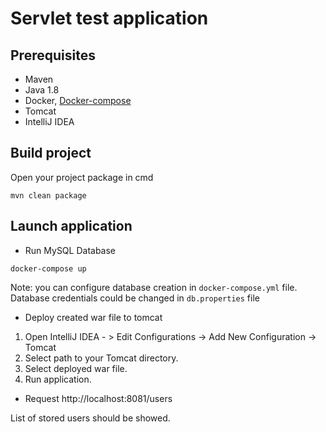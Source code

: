 # Servlet test application

## Prerequisites
* Maven 
* Java 1.8
* Docker, [Docker-compose](https://docs.docker.com/compose/)
* Tomcat
* IntelliJ IDEA 

## Build project

Open your project package in cmd

```
mvn clean package
```
## Launch application

 * Run MySQL Database
```
docker-compose up
```
Note: you can configure database creation in ```docker-compose.yml``` file.
Database credentials could be changed in ```db.properties``` file

* Deploy created war file to tomcat

1. Open IntelliJ IDEA - > Edit Configurations -> Add New Configuration -> Tomcat
2. Select path to your Tomcat directory.
3. Select deployed war file.
4. Run application.

* Request
http://localhost:8081/users

List of stored users should be showed.

